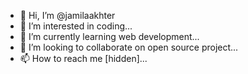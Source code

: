 - 👋 Hi, I’m @jamilaakhter
- 👀 I’m interested in coding...
- 🌱 I’m currently learning web development...
- 💞️ I’m looking to collaborate on open source project...
- 📫 How to reach me [hidden]...

<!---
jamilaakhter/jamilaakhter is a ✨ special ✨ repository because its `README.md` (this file) appears on your GitHub profile.
You can click the Preview link to take a look at your changes.
--->
